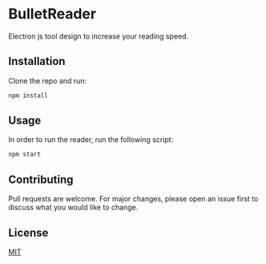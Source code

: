 # BulletReader

Electron js tool design to increase your reading speed.

## Installation

Clone the repo and run:

```bash
npm install
```

## Usage

In order to run the reader, run the following script:
```bash
npm start
```

## Contributing
Pull requests are welcome. For major changes, please open an issue first to discuss what you would like to change.


## License
[MIT](https://choosealicense.com/licenses/mit/)